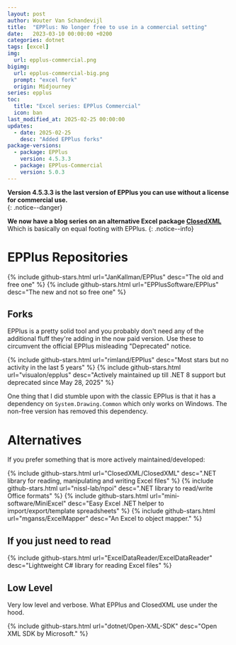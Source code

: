 ```yaml
---
layout: post
author: Wouter Van Schandevijl
title:  "EPPlus: No longer free to use in a commercial setting"
date:   2023-03-10 00:00:00 +0200
categories: dotnet
tags: [excel]
img:
  url: epplus-commercial.png
bigimg:
  url: epplus-commercial-big.png
  prompt: "excel fork"
  origin: Midjourney
series: epplus
toc:
  title: "Excel series: EPPlus Commercial"
  icon: ban
last_modified_at: 2025-02-25 00:00:00
updates:
  - date: 2025-02-25
    desc: "Added EPPlus forks"
package-versions:
  - package: EPPlus
    version: 4.5.3.3
  - package: EPPlus-Commercial
    version: 5.0.3
---
```



**Version 4.5.3.3 is the last version of EPPlus you can use without a license for commercial use.**  
{: .notice--danger}

**We now have a blog series on an alternative Excel package [ClosedXML](/blog/dotnet/create-xlsx-excel-with-closedxml-csharp)**  
Which is basically on equal footing with EPPlus.
{: .notice--info}

<!--more-->

# EPPlus Repositories


{% include github-stars.html url="JanKallman/EPPlus" desc="The old and free one" %}
{% include github-stars.html url="EPPlusSoftware/EPPlus" desc="The new and not so free one" %}

## Forks

EPPlus is a pretty solid tool and you probably don't need any of the additional
fluff they're adding in the now paid version. Use these to circumvent the official
EPPlus misleading "Deprecated" notice.

{% include github-stars.html url="rimland/EPPlus" desc="Most stars but no activity in the last 5 years" %}
{% include github-stars.html url="visualon/epplus" desc="Actively maintained up till .NET 8 support but deprecated since May 28, 2025" %}

One thing that I did stumble upon with the classic EPPlus is that it has a dependency on `System.Drawing.Common`
which only works on Windows. The non-free version has removed this dependency.


# Alternatives

If you prefer something that is more actively maintained/developed:

{% include github-stars.html url="ClosedXML/ClosedXML" desc=".NET library for reading, manipulating and writing Excel files" %}
{% include github-stars.html url="nissl-lab/npoi" desc=".NET library to read/write Office formats" %}
{% include github-stars.html url="mini-software/MiniExcel" desc="Easy Excel .NET helper to import/export/template spreadsheets" %}
{% include github-stars.html url="mganss/ExcelMapper" desc="An Excel to object mapper." %}



## If you just need to read

{% include github-stars.html url="ExcelDataReader/ExcelDataReader" desc="Lightweight C# library for reading Excel files" %}

## Low Level

Very low level and verbose. What EPPlus and ClosedXML use under the hood.

{% include github-stars.html url="dotnet/Open-XML-SDK" desc="Open XML SDK by Microsoft." %}
